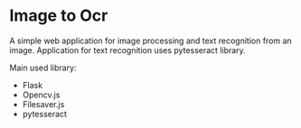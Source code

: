 # Image to Ocr

A simple web application for image processing and text recognition from an image. Application for text recognition uses pytesseract library.

 Main used library:
 * Flask
 * Opencv.js
 * Filesaver.js
 * pytesseract

